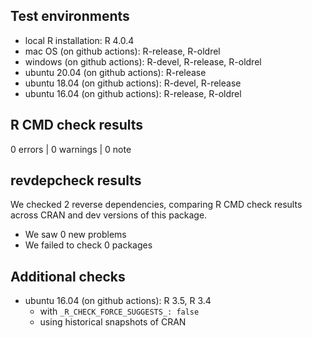 ## Test environments

* local R installation: R 4.0.4
* mac OS (on github actions): R-release, R-oldrel
* windows (on github actions): R-devel, R-release, R-oldrel
* ubuntu 20.04 (on github actions): R-release
* ubuntu 18.04 (on github actions): R-devel, R-release
* ubuntu 16.04 (on github actions): R-release, R-oldrel


## R CMD check results

0 errors | 0 warnings | 0 note


## revdepcheck results

We checked 2 reverse dependencies, comparing R CMD check results across CRAN 
and dev versions of this package.

 * We saw 0 new problems
 * We failed to check 0 packages


## Additional checks

* ubuntu 16.04 (on github actions): R 3.5, R 3.4
    - with `_R_CHECK_FORCE_SUGGESTS_: false`
    - using historical snapshots of CRAN
